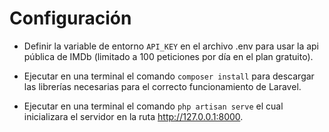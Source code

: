 # Configuración
- Definir la variable de entorno `API_KEY` en el archivo .env para usar la api pública de IMDb (limitado a 100 peticiones por día en el plan gratuito).

- Ejecutar en una terminal el comando `composer install` para descargar las librerías necesarias para el correcto funcionamiento de Laravel.

- Ejecutar en una terminal el comando `php artisan serve` el cual inicializara el servidor en la ruta http://127.0.0.1:8000.